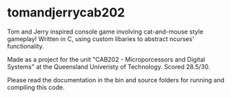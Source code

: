 # tomandjerrycab202
Tom and Jerry inspired console game involving cat-and-mouse style gameplay! Written in C, using custom libaries to abstract ncurses' functionality.

Made as a project for the unit "CAB202 - Microporcessors and Digital Systems" at the Queensland Univeristy of Technology.
Scored 28.5/30.

Please read the documentation in the bin and source folders for running and compiling this code.